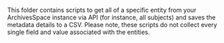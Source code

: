 This folder contains scripts to get all of a specific entity from your ArchivesSpace instance via API (for instance, all subjects) and saves the metadata details to a CSV. Please note, these scripts do not collect every single field and value associated with the entities.
